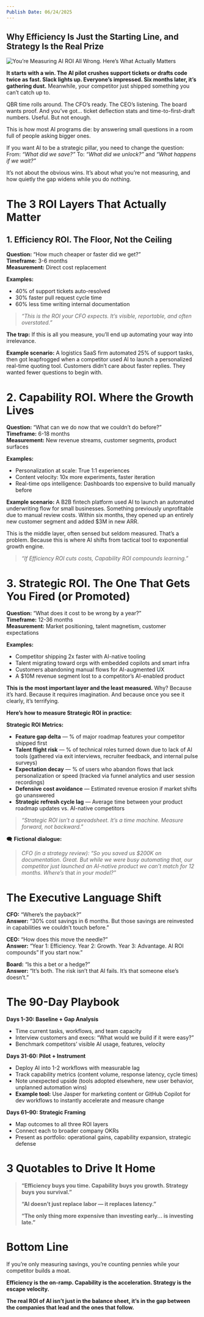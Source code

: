 ```yaml
---
Publish Date: 06/24/2025
---
```

  ## Why Efficiency Is Just the Starting Line, and Strategy Is the Real Prize
![You’re Measuring AI ROI All Wrong. Here’s What Actually Matters](YoureMeasuringAIROIAllWrong.webp)

**It starts with a win. The AI pilot crushes support tickets or drafts code twice as fast. Slack lights up. Everyone’s impressed. Six months later, it’s gathering dust.** Meanwhile, your competitor just shipped something you can’t catch up to.

QBR time rolls around. The CFO’s ready. The CEO’s listening. The board wants proof. And you’ve got… ticket deflection stats and time-to-first-draft numbers. Useful. But not enough.

This is how most AI programs die: by answering small questions in a room full of people asking bigger ones.

If you want AI to be a strategic pillar, you need to change the question: From: _“What did we save?”_ To: _“What did we unlock?”_ and _“What happens if we wait?”_

It’s not about the obvious wins. It’s about what you’re not measuring, and how quietly the gap widens while you do nothing.

# The 3 ROI Layers That Actually Matter

## 1. Efficiency ROI. The Floor, Not the Ceiling

**Question:** “How much cheaper or faster did we get?”  
**Timeframe:** 3-6 months  
**Measurement:** Direct cost replacement

**Examples:**

- 40% of support tickets auto-resolved
- 30% faster pull request cycle time
- 60% less time writing internal documentation

> _“This is the ROI your CFO expects. It’s visible, reportable, and often overstated.”_

**The trap:** If this is all you measure, you’ll end up automating your way into irrelevance.

**Example scenario:** A logistics SaaS firm automated 25% of support tasks, then got leapfrogged when a competitor used AI to launch a personalized real-time quoting tool. Customers didn’t care about faster replies. They wanted fewer questions to begin with.

# 2. Capability ROI. Where the Growth Lives

**Question:** “What can we do now that we couldn’t do before?”  
**Timeframe:** 6-18 months  
**Measurement:** New revenue streams, customer segments, product surfaces

**Examples:**

- Personalization at scale: True 1:1 experiences
- Content velocity: 10x more experiments, faster iteration
- Real-time ops intelligence: Dashboards too expensive to build manually before

**Example scenario:** A B2B fintech platform used AI to launch an automated underwriting flow for small businesses. Something previously unprofitable due to manual review costs. Within six months, they opened up an entirely new customer segment and added $3M in new ARR.

This is the middle layer, often sensed but seldom measured. That’s a problem. Because this is where AI shifts from tactical tool to exponential growth engine.

> _“If Efficiency ROI cuts costs, Capability ROI compounds learning.”_

# 3. Strategic ROI. The One That Gets You Fired (or Promoted)

**Question:** “What does it cost to be wrong by a year?”  
**Timeframe:** 12-36 months  
**Measurement:** Market positioning, talent magnetism, customer expectations

**Examples:**

- Competitor shipping 2x faster with AI-native tooling
- Talent migrating toward orgs with embedded copilots and smart infra
- Customers abandoning manual flows for AI-augmented UX
- A $10M revenue segment lost to a competitor’s AI-enabled product

**This is the most important layer and the least measured.** Why? Because it’s hard. Because it requires imagination. And because once you see it clearly, it’s terrifying.

**Here’s how to measure Strategic ROI in practice:**

**Strategic ROI Metrics:**

- **Feature gap delta** — % of major roadmap features your competitor shipped first
- **Talent flight risk** — % of technical roles turned down due to lack of AI tools (gathered via exit interviews, recruiter feedback, and internal pulse surveys)
- **Expectation decay** — % of users who abandon flows that lack personalization or speed (tracked via funnel analytics and user session recordings)
- **Defensive cost avoidance** — Estimated revenue erosion if market shifts go unanswered
- **Strategic refresh cycle lag** — Average time between your product roadmap updates vs. AI-native competitors

> _“Strategic ROI isn’t a spreadsheet. It’s a time machine. Measure forward, not backward.”_

🗨️ **Fictional dialogue:**

> _CFO (in a strategy review): “So you saved us $200K on documentation. Great. But while we were busy automating that, our competitor just launched an AI-native product we can’t match for 12 months. Where’s_ that _in your model?”_

# The Executive Language Shift

**CFO:** “Where’s the payback?”  
**Answer:** “30% cost savings in 6 months. But those savings are reinvested in capabilities we couldn’t touch before.”

**CEO:** “How does this move the needle?”  
**Answer:** “Year 1: Efficiency. Year 2: Growth. Year 3: Advantage. AI ROI compounds” If you start now.”

**Board:** “Is this a bet or a hedge?”  
**Answer:** “It’s both. The risk isn’t that AI fails. It’s that someone else’s doesn’t.”

# The 90-Day Playbook

**Days 1-30: Baseline + Gap Analysis**

- Time current tasks, workflows, and team capacity
- Interview customers and execs: “What would we build if it were easy?”
- Benchmark competitors’ visible AI usage, features, velocity

**Days 31-60: Pilot + Instrument**

- Deploy AI into 1-2 workflows with measurable lag
- Track capability metrics (content volume, response latency, cycle times)
- Note unexpected upside (tools adopted elsewhere, new user behavior, unplanned automation wins)
- **Example tool:** Use Jasper for marketing content or GitHub Copilot for dev workflows to instantly accelerate and measure change

**Days 61–90: Strategic Framing**

- Map outcomes to all three ROI layers
- Connect each to broader company OKRs
- Present as portfolio: operational gains, capability expansion, strategic defense

# 3 Quotables to Drive It Home

> **“Efficiency buys you time. Capability buys you growth. Strategy buys you survival.”**
> 
> **“AI doesn’t just replace labor — it replaces latency.”**
> 
> **“The only thing more expensive than investing early… is investing late.”**

# Bottom Line

If you’re only measuring savings, you’re counting pennies while your competitor builds a moat.

**Efficiency is the on-ramp. Capability is the acceleration. Strategy is the escape velocity.**

**The real ROI of AI isn’t just in the balance sheet, it’s in the gap between the companies that lead and the ones that follow.**